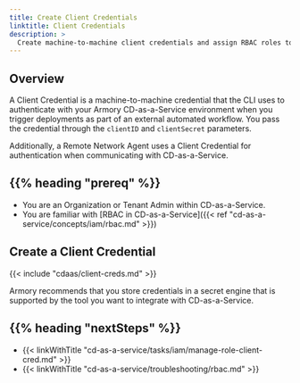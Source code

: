 ```yaml
---
title: Create Client Credentials
linktitle: Client Credentials
description: >
  Create machine-to-machine client credentials and assign RBAC roles to them in Armory CD-as-a-Service.
---
```


## Overview

A Client Credential is a machine-to-machine credential that the CLI uses to authenticate with your Armory CD-as-a-Service environment when you trigger deployments as part of an external automated workflow. You pass the credential through the `clientID` and `clientSecret` parameters.

Additionally, a Remote Network Agent uses a Client Credential for authentication when communicating with CD-as-a-Service.

## {{% heading "prereq" %}}

* You are an Organization or Tenant Admin within CD-as-a-Service.
* You are familiar with [RBAC in CD-as-a-Service]({{< ref "cd-as-a-service/concepts/iam/rbac.md" >}})


## Create a Client Credential

{{< include "cdaas/client-creds.md" >}}

Armory recommends that you store credentials in a secret engine that is supported by the tool you want to integrate with CD-as-a-Service.

## {{% heading "nextSteps" %}}

* {{< linkWithTitle "cd-as-a-service/tasks/iam/manage-role-client-cred.md" >}}
* {{< linkWithTitle "cd-as-a-service/troubleshooting/rbac.md" >}}
